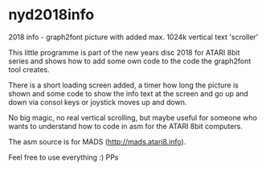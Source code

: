 # nyd2018info
2018 info - graph2font picture with added max. 1024k vertical text 'scroller'

This little programme is part of the new years disc 2018 for ATARI 8bit series and
shows how to add some own code to the code the graph2font tool creates.

There is a short loading screen added, a timer how long the picture is shown and
some code to show the info text at the screen and go up and down via consol keys
or joystick moves up and down.

No big magic, no real vertical scrolling, but maybe useful for someone who wants to
understand how to code in asm for the ATARI 8bit computers.

The asm source is for MADS (http://mads.atari8.info).

Feel free to use everything :)
PPs
